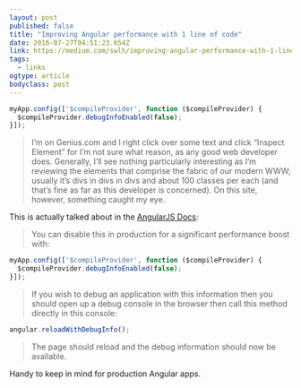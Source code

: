 ```yaml
---
layout: post 
published: false 
title: "Improving Angular performance with 1 line of code" 
date: 2016-07-27T04:51:23.654Z 
link: https://medium.com/swlh/improving-angular-performance-with-1-line-of-code-a1fb814a6476#.cxlkfcmhl 
tags:
  - links
ogtype: article 
bodyclass: post 
---
```


```javascript
myApp.config(['$compileProvider', function ($compileProvider) {
  $compileProvider.debugInfoEnabled(false);
}]);
```
> I’m on Genius.com and I right click over some text and click “Inspect Element” for I’m not sure what reason, as any good web developer does. Generally, I’ll see nothing particularly interesting as I’m reviewing the elements that comprise the fabric of our modern WWW; usually it’s divs in divs in divs and about 100 classes per each (and that’s fine as far as this developer is concerned). On this site, however, something caught my eye.

This is actually talked about in the [AngularJS Docs](https://docs.angularjs.org/guide/production):

> You can disable this in production for a significant performance boost with:

```javascript
myApp.config(['$compileProvider', function ($compileProvider) {
  $compileProvider.debugInfoEnabled(false);
}]);
```

> If you wish to debug an application with this information then you should open up a debug console in the browser then call this method directly in this console:

```javascript
angular.reloadWithDebugInfo();
```

> The page should reload and the debug information should now be available.

Handy to keep in mind for production Angular apps.